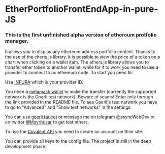 # EtherPortfolioFrontEndApp-in-pure-JS

### This is the first unfinished alpha version of ethereum protfolio manager. 
It allows you to display any ethereum address portfolio content.
Thanks to the use of the charts.js library, it is possible to view the price of a token on a chart when clicking on a wallet item. 
The ethers.js library allows you to transfer ether token to another wallet, while for it to work you need to use a provider to connect to an ethereum node. To start you need to: 

Use <a href="https://www.infura.io/" target="_blank">INFURA</a> which is your provider ID. 

You need a <a href="https://metamask.io/" target="_blank">metamask wallet</a> to make the transfer (currently the supported network is the Goerli test network). Beware of scams! Enter only through the link provided in the README file. To see Goerli's test network you have to go to "Advanced" and "Show test networks" in the settings. 

You can use <a href="https://goerlifaucet.com/" target="_blank">goerli faucet</a> or message me on telegram @asyncWebDev or on twitter <a href="https://twitter.com/Movrhusar" target="_blank">@Movrhusar</a> to get test ethers.

To use the <a href="https://www.covalenthq.com/" target="_blank">Covalent API</a> you need to create an account on their site. 

You can provide all keys to the config file.
The project is still in the deep development phase.

